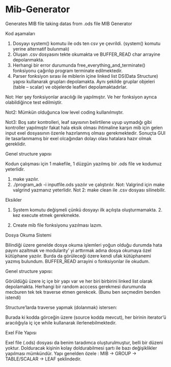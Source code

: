 # Mib-Generator
Generates MIB file taking datas from .ods file
MIB Generator

Kod aşamaları

1) Dosyayı system() komutu ile ods ten csv ye çevrildi. (system() komutu yerine alternatif bulunmalı)
2) Oluşan .csv dosyasını tekte okumakta ve BUFFER_READ char arrayine depolanmakta.
3) Herhangi bir error durumunda  free_everything_and_terminate() fonksiyonu çağırılıp program terminate edilmektedir.
4) Parser fonksiyon sırası ile  miblerin içine linked list DS(Data Structure) yapısı kullanarak grupları depolamakta. Aynı şekilde gruplar objeleri (table – scalar) ve objelerde leafleri depolamaktadırlar.

Not: Her şey fonksiyonlar aracılığı ile yapılmıştır. Ve her fonksiyon ayrıca olabildiğince test edilmiştir.

Not2: Mümkün olduğunca low level coding kullanılmıştır.	

Not3: Boş satır kontrolleri, leaf sayısının belirtilene uyup uymadığı gibi kontroller yapılmıştır fakat hala eksik olması ihtimaline karşın mib için gelen input exel dosyasının özenle hazırlanmış olması gerekmektedir. Sonuçta GUI ile tasarlanmamış bir exel olcağından dolayı olası hatalara hazır olmak gereklidir.

Genel structure yapısı

Kodun çalışması için 1 makefile, 1 düzgün yazılmış bir .ods file ve kodumuz yeterlidir.

1) make yazılır.
2) ./program_adı -i inputfile.ods yazılır ve çalıştırılır.
Not: Valgrind için make valgrind yazmanız yeterlidir.
Not 2: make clean ile .csv dosyası silinebilir.

 
Eksikler

1) System komutu değişmeli çünkü dosyayı ilk açılışta oluşturmamakta. 2. kez execute etmek gerekmekte.

2) Create mib file fonksiyonu yazılması lazım.

Dosya Okuma Sistemi

Bilindiği üzere genelde dosya okuma işlemleri yoğun olduğu durumda hata payını azaltmak ve modularity’ yi arttırmak adına dosya okumaya özel kütüphane yazılır. Burda da görüleceği özere kendi ufak kütüphanemi yazmış bulundum. BUFFER_READ arrayini o fonksiyonlar ile okudum.






Genel structure yapısı:


Görüldüğü üzere iç içe bir yapı var ve her biri birbirini linked list olarak depolamakta. Herhangi bir random acccess gerekmesi durumunda mecburen tek tek traverse etmen gerekcek. (Bunu ben seçmedim benden istendi)

Structure’larda traverse yapmak (dolanmak) istersen:

Burada ki kodda görceğin üzere (source kodda mevcut), her birinin iterator’ü aracılığıyla iç içe while kullanarak ilerlenebilmektedir.


Exel File Yapısı

Exel file (.ods) dosyası da benim taradımca oluşturulmuştur, belli bir düzeni yoktur. Dolduracak kişinin kolay doldurabilmesi şartı ile bazı değişiklikler yapılması mümkündür.
Yapı genelden özele : MIB → GROUP → TABLE/SCALAR → LEAF şeklindedir.

